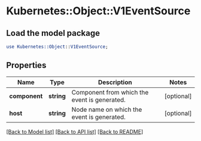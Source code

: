 # Kubernetes::Object::V1EventSource

## Load the model package
```perl
use Kubernetes::Object::V1EventSource;
```

## Properties
Name | Type | Description | Notes
------------ | ------------- | ------------- | -------------
**component** | **string** | Component from which the event is generated. | [optional] 
**host** | **string** | Node name on which the event is generated. | [optional] 

[[Back to Model list]](../README.md#documentation-for-models) [[Back to API list]](../README.md#documentation-for-api-endpoints) [[Back to README]](../README.md)


